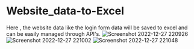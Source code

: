 # Website_data-to-Excel
Here , the website data like the login form data will be saved to excel and can be easily managed through API's.
![Screenshot 2022-12-27 220926](https://user-images.githubusercontent.com/119438226/209695926-54b9d9f3-7488-4a9d-b80a-ce5d938b1142.png)
![Screenshot 2022-12-27 221002](https://user-images.githubusercontent.com/119438226/209695932-7227606b-8ba7-453a-9ed3-170cf5830a47.png)
![Screenshot 2022-12-27 221048](https://user-images.githubusercontent.com/119438226/209695937-bbfa00b2-eff3-4ff6-9c9c-752f2a533c7b.png)

